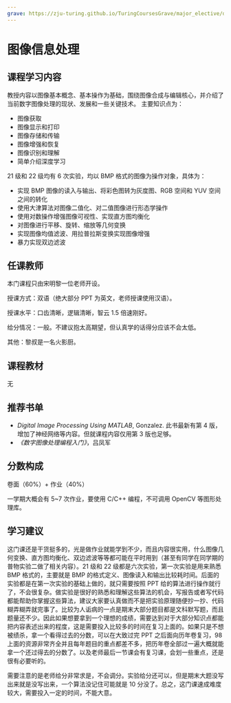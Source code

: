 ```yaml
---
grave: https://zju-turing.github.io/TuringCoursesGrave/major_elective/digital_image_processing/
---
```


# 图像信息处理

## 课程学习内容
教授内容以图像基本概念、基本操作为基础，围绕图像合成与编辑核心，并介绍了当前数字图像处理的现状、发展和一些关键技术。
主要知识点为：

- 图像获取
- 图像显示和打印
- 图像存储和传输
- 图像增强和恢复
- 图像识别和理解
- 简单介绍深度学习

21 级和 22 级均有 6 次实验，均以 BMP 格式的图像为操作对象，具体为：

- 实现 BMP 图像的读入与输出、将彩色图转为灰度图、RGB 空间和 YUV 空间之间的转化
- 使用大津算法对图像二值化、对二值图像进行形态学操作
- 使用对数操作增强图像可视性、实现直方图均衡化
- 对图像进行平移、旋转、缩放等几何变换
- 实现图像均值滤波、用拉普拉斯变换实现图像增强
- 暴力实现双边滤波

## 任课教师
本门课程只由宋明黎一位老师开设。

授课方式：双语（绝大部分 PPT 为英文，老师授课使用汉语）。

授课水平：口齿清晰，逻辑清晰，智云 1.5 倍速刚好。

给分情况：一般。不建议抱太高期望，但认真学的话得分应该不会太低。

其他：黎叔是一名火影厨。

## 课程教材
无

## 推荐书单
-  *Digital Image Processing Using MATLAB*, Gonzalez. 此书最新有第 4 版，增加了神经网络等内容。但就课程内容仅用第 3 版也足够。
- *《数字图像处理编程入门》*，吕凤军

## 分数构成
卷面（60%）+ 作业（40%）

一学期大概会有 5~7 次作业，要使用 C/C++ 编程，不可调用 OpenCV 等图形处理库。

## 学习建议
这门课还是干货挺多的，光是做作业就能学到不少，而且内容很实用，什么图像几何变换、直方图均衡化、双边滤波等等都可能在平时用到（甚至有同学在同学期的普物实验二做了相关内容）。21 级和 22 级都是六次实验，第一次实验是用来熟悉 BMP 格式的，主要就是 BMP 的格式定义、图像读入和输出比较耗时间。后面的实验都是在第一次实验的基础上做的，就只需要按照 PPT 给的算法进行操作就行了，不会很复杂。做实验是很好的熟悉和理解这些算法的机会，写报告或者写代码都能帮助你掌握这些算法，建议大家要认真做而不是把实验原理随便抄一抄、代码糊弄糊弄就完事了。比较为人诟病的一点是期末大部分题目都是文科默写题，而且题量还不少。因此如果想要拿到一个理想的成绩，需要达到对于大部分知识点都能把内容表述出来的程度，这是需要投入比较多的时间在复习上面的。如果只是不想被绩杀，拿一个看得过去的分数，可以在大致过完 PPT 之后面向历年卷复习，98 上面的资源非常齐全并且每年题目的重点都差不多，把历年卷全部过一遍大概就能拿一个还过得去的分数了。以及老师最后一节课会有复习课，会划一些重点，还是很有必要听的。

需要注意的是老师给分非常求是，不会调分。实验给分还可以，但是期末大题没写出来就是没写出来，一个算法没记住可能就是 10 分没了。总之，这门课速成难度较大，需要投入一定的时间，不能大意。
